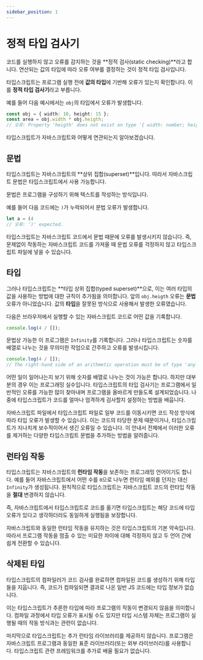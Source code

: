 ```yaml
---
sidebar_position: 1
---
```


# 정적 타입 검사기

코드를 실행하지 않고 오류를 감지하는 것을 **정적 검사(static checking)**라고 합니다. 연산되는 값의 타입에 따라 오류 여부를 결정하는 것이 정적 타입 검사입니다.

타입스크립트는 프로그램 실행 전에 **값의 타입**에 기반해 오류가 있는지 확인합니다. 이를 **정적 타입 검사기**라고 부릅니다.

예를 들어 다음 예시에서는 `obj`의 타입에서 오류가 발생합니다.

```ts
const obj = { width: 10, height: 15 };
const area = obj.width * obj.heigth;
// 오류: Property 'heigth' does not exist on type '{ width: number; height: number; }'. Did you mean 'height'?
```

타입스크립트가 자바스크립트와 어떻게 연관되는지 알아보겠습니다.

## 문법

타입스크립트는 자바스크립트의 **상위 집합(superset)**입니다. 따라서 자바스크립트 문법은 타입스크립트에서 사용 가능합니다.

문법은 프로그램을 구성하기 위해 텍스트를 작성하는 방식입니다.

예를 들어 다음 코드에는 `)`가 누락되어서 문법 오류가 발생합니다.

```ts
let a = (4
// 오류: ')' expected.
```

타입스크립트는 자바스크립트 코드에서 문법 때문에 오류를 발생시키지 않습니다. 즉, 문제없이 작동하는 자바스크립트 코드를 가져올 때 문법 오류를 걱정하지 않고 타입스크립트 파일에 넣을 수 있습니다.

## 타입

그러나 타입스크립트는 **타입 상위 집합(typed superset)**으로, 이는 여러 타입의 값을 사용하는 방법에 대한 규칙이 추가됨을 의미합니다. 앞의 `obj.heigth` 오류는 **문법** 오류가 아니었습니다. 값의 **타입**을 잘못된 방식으로 사용해서 발생한 오류였습니다.

다음은 브라우저에서 실행할 수 있는 자바스크립트 코드로 어떤 값을 기록합니다.

```ts
console.log(4 / []);
```

문법상 가능한 이 프로그램은 `Infinity`를 기록합니다. 그러나 타입스크립트는 숫자를 배열로 나누는 것을 무의미한 작업으로 간주하고 오류를 발생시킵니다.

```ts
console.log(4 / []);
// The right-hand side of an arithmetic operation must be of type 'any', 'number', 'bigint' or an enum type.
```

어떤 일이 일어나는지 보기 위해 숫자를 배열로 나누는 것이 가능은 합니다. 하지만 대부분의 경우 이는 프로그래밍 실수입니다. 타입스크립트의 타입 검사기는 프로그램에서 일반적인 오류를 가능한 많이 찾아내며 프로그램을 올바르게 만들도록 설계되었습니다. 나중에 타입스크립트가 코드를 얼마나 엄격하게 검사할지 설정하는 방법을 배웁니다.

자바스크립트 파일에서 타입스크립트 파일로 일부 코드를 이동시키면 코드 작성 방식에 따라 타입 오류가 발생할 수 있습니다. 이는 코드의 타당한 문제 때문이거나, 타입스크립트가 지나치게 보수적이어서 생긴 오류일 수 있습니다. 이 안내서 전체에서 이러한 오류를 제거하는 다양한 타입스크립트 문법을 추가하는 방법을 알려줍니다.

## 런타임 작동

타입스크립트는 자바스크립트의 **런타임 작동**을 보존하는 프로그래밍 언어이기도 합니다. 예를 들어 자바스크립트에서 어떤 수를 `0`으로 나누면 런타임 예외를 던지는 대신 `Infinity`가 생성됩니다. 원칙적으로 타입스크립트는 자바스크립트 코드의 런타입 작동을 **절대** 변경하지 않습니다.

즉, 자바스크립트에서 타입스크립트로 코드를 옮기면 타입스크립트는 해당 코드에 타입 오류가 있다고 생각하더라도 동일하게 실행됨을 보장합니다.

자바스크립트와 동일한 런타임 작동을 유지하는 것은 타입스크립트의 기본 약속입니다. 따라서 프로그램 작동을 멈출 수 있는 미묘한 차이에 대해 걱정하지 않고 두 언어 간에 쉽게 전환할 수 있습니다.

## 삭제된 타입

타입스크립트의 컴파일러가 코드 검사를 완료하면 컴파일된 코드를 생성하기 위해 타입들을 지웁니다. 즉, 코드가 컴파일되면 결과로 나온 일반 JS 코드에는 타입 정보가 없습니다.

이는 타입스크립트가 추론한 타입에 따라 프로그램의 작동이 변경되지 않음을 의미합니다. 컴파일 과정에서 타입 오류가 표시될 수도 있지만 타입 시스템 자체는 프로그램이 실행될 때의 작동 방식과는 관련이 없습니다.

마지막으로 타입스크립트는 추가 런타임 라이브러리를 제공하지 않습니다. 프로그램은 자바스크립트 프로그램과 동일한 표준 라이브러리(또는 외부 라이브러리)를 사용합니다. 타입스크립트 관련 프레임워크를 추가로 배울 필요가 없습니다.
